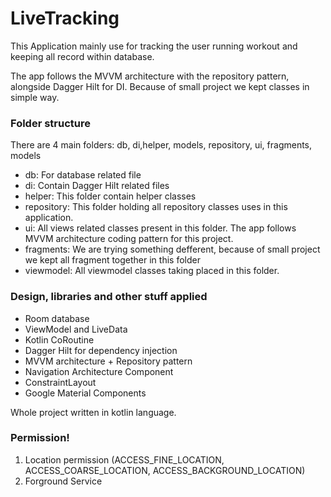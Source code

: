 # LiveTracking

This Application mainly use for tracking the user running workout and keeping all record within database.


The app follows the MVVM architecture with the repository pattern, alongside Dagger Hilt for DI.
Because of small project we kept classes in simple way.

### Folder structure

There are 4 main folders: db, di,helper, models, repository, ui, fragments, models
* db: For database related file
* di: Contain Dagger Hilt related files
* helper: This folder contain helper classes
* repository: This folder holding all repository classes uses in this application.
* ui: All views related classes present in this folder. The app follows MVVM architecture coding
pattern for this project.
* fragments: We are trying something defferent, because of small project we kept all fragment together
 in this folder
* viewmodel: All viewmodel classes taking placed in this folder.


### Design, libraries and other stuff applied

* Room database
* ViewModel and LiveData
* Kotlin CoRoutine
* Dagger Hilt for dependency injection
* MVVM architecture + Repository pattern
* Navigation Architecture Component
* ConstraintLayout
* Google Material Components

Whole project written in kotlin language.


### Permission!

1. Location permission (ACCESS_FINE_LOCATION, ACCESS_COARSE_LOCATION, ACCESS_BACKGROUND_LOCATION)
2. Forground Service
